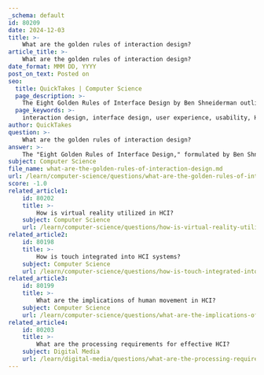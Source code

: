 ```yaml
---
_schema: default
id: 80209
date: 2024-12-03
title: >-
    What are the golden rules of interaction design?
article_title: >-
    What are the golden rules of interaction design?
date_format: MMM DD, YYYY
post_on_text: Posted on
seo:
  title: QuickTakes | Computer Science
  page_description: >-
    The Eight Golden Rules of Interface Design by Ben Shneiderman outline essential guidelines for creating effective and user-friendly interfaces, aimed at enhancing usability and improving user experience in Human-Computer Interaction.
  page_keywords: >-
    interaction design, interface design, user experience, usability, Human-Computer Interaction, design principles, Shneiderman's rules, user-friendly interfaces, consistency, user feedback, error prevention, user control, memory load
author: QuickTakes
question: >-
    What are the golden rules of interaction design?
answer: >-
    The "Eight Golden Rules of Interface Design," formulated by Ben Shneiderman, serve as essential guidelines for creating effective and user-friendly interfaces in the field of Human-Computer Interaction (HCI). These rules are designed to enhance usability and improve the overall user experience. Here are the eight golden rules:\n\n1. **Strive for Consistency**: Ensure that similar actions require similar sequences, and use consistent terminology across prompts, menus, and help screens. This helps users predict the behavior of the interface.\n\n2. **Enable Frequent Users to Use Shortcuts**: Allow experienced users to take shortcuts, such as keyboard shortcuts or command-line inputs, to enhance their efficiency and satisfaction.\n\n3. **Offer Informative Feedback**: Provide users with feedback about their actions. This can include visual cues, sounds, or messages that confirm the completion of an action or indicate the status of a process.\n\n4. **Design Dialogs to Yield Closure**: Design interactions that provide a clear indication of completion. Users should feel that they have successfully completed a task, which can be achieved through confirmation messages or visual indicators.\n\n5. **Prevent Errors**: Design the interface to minimize the chances of user errors. This can include disabling irrelevant options, providing clear instructions, and using confirmation dialogs for critical actions.\n\n6. **Permit Easy Reversal of Actions**: Allow users to undo actions easily. This reduces anxiety and encourages exploration, as users feel more comfortable experimenting with the interface.\n\n7. **Support Internal Locus of Control**: Users should feel that they are in control of the interface. Design should empower users to make choices and navigate the system according to their preferences.\n\n8. **Reduce Short-Term Memory Load**: Minimize the amount of information that users need to remember at one time. This can be achieved through clear labeling, logical grouping of information, and the use of visual aids.\n\nThese rules are foundational in the field of interaction design and are widely referenced in user-centered design practices. They help ensure that interfaces are not only functional but also intuitive and enjoyable for users.
subject: Computer Science
file_name: what-are-the-golden-rules-of-interaction-design.md
url: /learn/computer-science/questions/what-are-the-golden-rules-of-interaction-design
score: -1.0
related_article1:
    id: 80202
    title: >-
        How is virtual reality utilized in HCI?
    subject: Computer Science
    url: /learn/computer-science/questions/how-is-virtual-reality-utilized-in-hci
related_article2:
    id: 80198
    title: >-
        How is touch integrated into HCI systems?
    subject: Computer Science
    url: /learn/computer-science/questions/how-is-touch-integrated-into-hci-systems
related_article3:
    id: 80199
    title: >-
        What are the implications of human movement in HCI?
    subject: Computer Science
    url: /learn/computer-science/questions/what-are-the-implications-of-human-movement-in-hci
related_article4:
    id: 80203
    title: >-
        What are the processing requirements for effective HCI?
    subject: Digital Media
    url: /learn/digital-media/questions/what-are-the-processing-requirements-for-effective-hci
---
```


&nbsp;